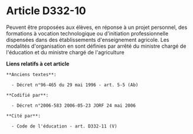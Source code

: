 # Article D332-10

Peuvent être proposées aux élèves, en réponse à un projet personnel, des formations à vocation technologique ou d'initiation
professionnelle dispensées dans des établissements d'enseignement agricole. Les modalités d'organisation en sont définies par
arrêté du ministre chargé de l'éducation et du ministre chargé de l'agriculture

**Liens relatifs à cet article**

	**Anciens textes**:

	  - Décret n°96-465 du 29 mai 1996 - art. 5-5 (Ab)

	**Codifié par**:

	  - Décret n°2006-583 2006-05-23 JORF 24 mai 2006

	**Cité par**:

	  - Code de l'éducation - art. D332-11 (V)
